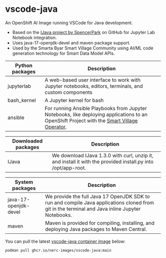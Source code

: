 # vscode-java

An OpenShift AI Image running VSCode for Java development.
- Based on the [IJava project by SpencerPark](https://github.com/SpencerPark/IJava) on GitHub for Jupyter Lab Notebook integration.
- Uses java-17-openjdk-devel and maven package support.
- Used by the Smarta Byar Smart Village Community using AI/ML code generation technology for Smart Data Model APIs.

| Python packages | Description |
| --- | --- |
| jupyterlab | A web-based user interface to work with Jupyter notebooks, editors, terminals, and custom components |
| bash_kernel | A Jupyter kernel for bash |
| ansible | For running Ansible Playbooks from Jupyter Notebooks, like deploying applications to an OpenShift Project with the [Smart Village Operator](https://github.com/smartabyar-smartvillage/smartvillage-operator). |

| Downloaded packages | Description |
| --- | --- |
| IJava | We download IJava 1.3.0 with curl, unzip it, and install it with the provided install.py into /opt/app-root. |

| System packages | Description |
| --- | --- |
| java-17-openjdk-devel | We provide the full Java 17 OpenJDK SDK to run and compile Java applications cloned from git in the terminal and Java inline Jupyter Notebooks. |
| maven | Maven is provided for compiling, installing, and deploying Java packages to Maven Central. |

You can pull the latest [vscode-java container image](https://github.com/nerc-images/vscode-java/pkgs/container/vscode-java) below:

```
podman pull ghcr.io/nerc-images/vscode-java:main
```
